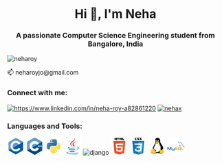 <h1 align="center">Hi 👋, I'm Neha</h1>
<h3 align="center">A passionate Computer Science Engineering student from Bangalore, India</h3>

<p align="left"> <img src="https://komarev.com/ghpvc/?username=neharoy&label=Profile%20views&color=0e75b6&style=flat" alt="neharoy" /> </p>
📫  neharoyjo@gmail.com
<h3 align="left">Connect with me:</h3> 
<p align="left">
<a href="https://www.linkedin.com/in/neha-roy-a82861220" target="blank"><img align="center" src="https://raw.githubusercontent.com/rahuldkjain/github-profile-readme-generator/master/src/images/icons/Social/linked-in-alt.svg" alt="https://www.linkedin.com/in/neha-roy-a82861220" height="30" width="40" /></a>
<a href="https://www.leetcode.com/nehax" target="blank"><img align="center" src="https://raw.githubusercontent.com/rahuldkjain/github-profile-readme-generator/master/src/images/icons/Social/leet-code.svg" alt="nehax" height="30" width="40" /></a>
</p>

  
<h3 align="left">Languages and Tools:</h3>
<p align="left"><a> <img src="https://raw.githubusercontent.com/devicons/devicon/master/icons/c/c-original.svg" alt="c" width="40" height="40"/>  </a> 
<a > <img src="https://raw.githubusercontent.com/devicons/devicon/master/icons/cplusplus/cplusplus-original.svg" alt="cplusplus" width="40" height="40"/> </a>
<a > <img src="https://raw.githubusercontent.com/devicons/devicon/master/icons/python/python-original.svg" alt="python" width="40" height="40"/> </a>  
<a > <img src="https://raw.githubusercontent.com/devicons/devicon/master/icons/java/java-original.svg" alt="java" width="40" height="40"/> </a> 
<a > <img src="https://cdn.worldvectorlogo.com/logos/django.svg" alt="django" width="40" height="40"/> </a> 
<a > <img src="https://raw.githubusercontent.com/devicons/devicon/master/icons/html5/html5-original-wordmark.svg" alt="html5" width="40" height="40"/> </a>
<a > <img src="https://raw.githubusercontent.com/devicons/devicon/master/icons/css3/css3-original-wordmark.svg" alt="css3" width="40" height="40"/> </a>
<a > <img src="https://raw.githubusercontent.com/devicons/devicon/master/icons/linux/linux-original.svg" alt="linux" width="40" height="40"/> </a> 
<a > <img src="https://raw.githubusercontent.com/devicons/devicon/master/icons/mysql/mysql-original-wordmark.svg" alt="mysql" width="40" height="40"/> </a> 


